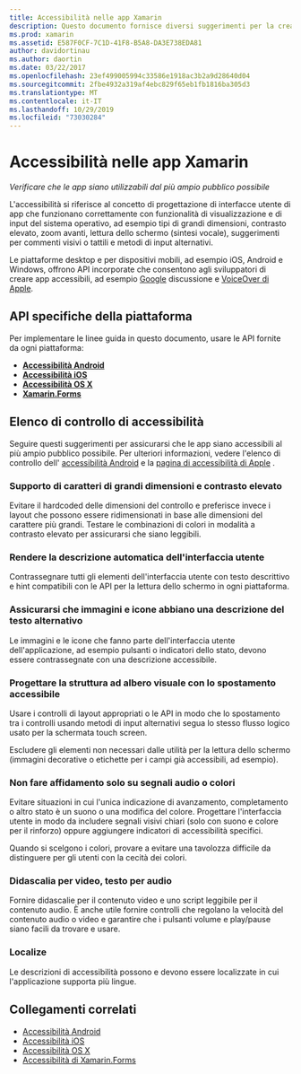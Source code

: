 ```yaml
---
title: Accessibilità nelle app Xamarin
description: Questo documento fornisce diversi suggerimenti per la creazione di app accessibili. Sono inclusi, ad esempio, consigli su tipi di carattere di grandi dimensioni, contrasto elevato, interfacce autodescrittive e altro ancora.
ms.prod: xamarin
ms.assetid: E587F0CF-7C1D-41F8-B5A8-DA3E738EDA81
author: davidortinau
ms.author: daortin
ms.date: 03/22/2017
ms.openlocfilehash: 23ef499005994c33586e1918ac3b2a9d28640d04
ms.sourcegitcommit: 2fbe4932a319af4ebc829f65eb1fb1816ba305d3
ms.translationtype: MT
ms.contentlocale: it-IT
ms.lasthandoff: 10/29/2019
ms.locfileid: "73030284"
---
```

# <a name="accessibility-in-xamarin-apps"></a>Accessibilità nelle app Xamarin

_Verificare che le app siano utilizzabili dal più ampio pubblico possibile_

L'accessibilità si riferisce al concetto di progettazione di interfacce utente di app che funzionano correttamente con funzionalità di visualizzazione e di input del sistema operativo, ad esempio tipi di grandi dimensioni, contrasto elevato, zoom avanti, lettura dello schermo (sintesi vocale), suggerimenti per commenti visivi o tattili e metodi di input alternativi.

Le piattaforme desktop e per dispositivi mobili, ad esempio iOS, Android e Windows, offrono API incorporate che consentono agli sviluppatori di creare app accessibili, ad esempio [Google](https://play.google.com/store/apps/details?id=com.google.android.marvin.talkback) discussione e [VoiceOver di Apple](https://www.apple.com/accessibility/ios/voiceover/).

## <a name="platform-specific-apis"></a>API specifiche della piattaforma

Per implementare le linee guida in questo documento, usare le API fornite da ogni piattaforma:

- [**Accessibilità Android**](~/android/app-fundamentals/accessibility.md)
- [**Accessibilità iOS**](~/ios/app-fundamentals/accessibility.md)
- [**Accessibilità OS X**](~/mac/app-fundamentals/accessibility.md)
- [**Xamarin.Forms**](~/xamarin-forms/app-fundamentals/accessibility/index.md)

<a name="checklist" />

## <a name="accessibility-checklist"></a>Elenco di controllo di accessibilità

Seguire questi suggerimenti per assicurarsi che le app siano accessibili al più ampio pubblico possibile. Per ulteriori informazioni, vedere l'elenco di controllo dell' [accessibilità Android](https://developer.android.com/training/accessibility/testing.html) e la [pagina di accessibilità di Apple](https://www.apple.com/accessibility/) .

### <a name="support-large-fonts-and-high-contrast"></a>Supporto di caratteri di grandi dimensioni e contrasto elevato

Evitare il hardcoded delle dimensioni del controllo e preferisce invece i layout che possono essere ridimensionati in base alle dimensioni del carattere più grandi.
Testare le combinazioni di colori in modalità a contrasto elevato per assicurarsi che siano leggibili.

### <a name="make-the-user-interface-self-describing"></a>Rendere la descrizione automatica dell'interfaccia utente

Contrassegnare tutti gli elementi dell'interfaccia utente con testo descrittivo e hint compatibili con le API per la lettura dello schermo in ogni piattaforma.

### <a name="ensure-that-images-and-icons-have-an-alternate-text-description"></a>Assicurarsi che immagini e icone abbiano una descrizione del testo alternativo

Le immagini e le icone che fanno parte dell'interfaccia utente dell'applicazione, ad esempio pulsanti o indicatori dello stato, devono essere contrassegnate con una descrizione accessibile.

### <a name="design-the-visual-tree-with-accessible-navigation-in-mind"></a>Progettare la struttura ad albero visuale con lo spostamento accessibile

Usare i controlli di layout appropriati o le API in modo che lo spostamento tra i controlli usando metodi di input alternativi segua lo stesso flusso logico usato per la schermata touch screen.

Escludere gli elementi non necessari dalle utilità per la lettura dello schermo (immagini decorative o etichette per i campi già accessibili, ad esempio).

### <a name="dont-rely-on-audio-or-color-cues-alone"></a>Non fare affidamento solo su segnali audio o colori

Evitare situazioni in cui l'unica indicazione di avanzamento, completamento o altro stato è un suono o una modifica del colore. Progettare l'interfaccia utente in modo da includere segnali visivi chiari (solo con suono e colore per il rinforzo) oppure aggiungere indicatori di accessibilità specifici.

Quando si scelgono i colori, provare a evitare una tavolozza difficile da distinguere per gli utenti con la cecità dei colori.

### <a name="captioning-for-video-text-for-audio"></a>Didascalia per video, testo per audio

Fornire didascalie per il contenuto video e uno script leggibile per il contenuto audio. È anche utile fornire controlli che regolano la velocità del contenuto audio o video e garantire che i pulsanti volume e play/pause siano facili da trovare e usare.

### <a name="localize"></a>Localize

Le descrizioni di accessibilità possono e devono essere localizzate in cui l'applicazione supporta più lingue.

## <a name="related-links"></a>Collegamenti correlati

- [Accessibilità Android](~/android/app-fundamentals/accessibility.md)
- [Accessibilità iOS](~/ios/app-fundamentals/accessibility.md)
- [Accessibilità OS X](~/mac/app-fundamentals/accessibility.md)
- [Accessibilità di Xamarin.Forms](~/xamarin-forms/app-fundamentals/accessibility/index.md)
